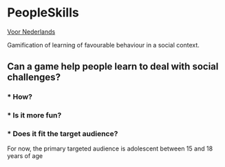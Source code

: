 # PeopleSkills

[Voor Nederlands](/)

Gamification of learning of favourable behaviour in a social context.

## Can a game help people learn to deal with social challenges?

### * How?
### * Is it more fun?
### * Does it fit the target audience?
For now, the primary targeted audience is adolescent between 15 and 18 years of age
